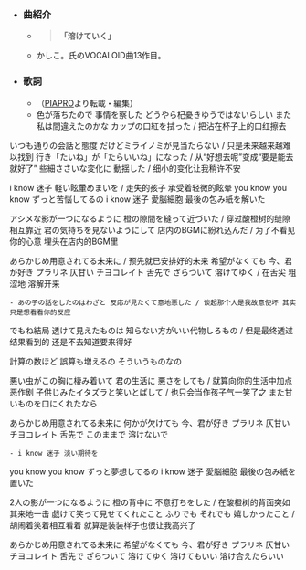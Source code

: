 - ### 曲紹介
    - > **「溶けていく」**
    - かしこ。氏のVOCALOID曲13作目。
- ### 歌詞
    - （[PIAPRO](http://piapro.jp/t/pufG)より転載・編集）
    - 色が落ちたので 事情を察した
どうやら杞憂きゆうではないらしい
また私は間違えたのかな
カップの口紅を拭った / 把沾在杯子上的口红擦去

いつも通りの会話と態度
だけどミライノミが見当たらない / 只是未来越来越难以找到
行き「たいね」が「たらいいね」になった / 从“好想去呢”变成“要是能去就好了”
些細ささいな変化に 動揺した / 细小的变化让我稍许不安

i know 迷子 軽い眩暈めまいを / 走失的孩子 承受着轻微的眩晕
you know you know ずっと苦悩してるの
i know 迷子 愛脳細胞 最後の包み紙を解いた

アシメな影が一つになるように 橙の隙間を縫って近づいた / 穿过酸橙树的缝隙相互靠近
君の気持ちを見ないようにして 店内のBGMに紛れ込んだ / 为了不看见你的心意 埋头在店内的BGM里

あらかじめ用意されてる未来に / 预先就已安排好的未来
希望がなくても 今、君が好き
プラリネ 仄甘い チヨコレイト
舌先で ざらついて 溶けてゆく / 在舌尖 粗涩地 溶解开来


    - あの子の話をしたのはわざと 反応が見たくて意地悪した / 谈起那个人是我故意使坏 其实只是想看看你的反应
でもね結局 透けて見えたものは 知らない方がいい代物しろもの / 但是最终透过结果看到的 还是不去知道要来得好

計算の数ほど 誤算も増えるの
そういうものなの

悪い虫がこの胸に棲み着いて
君の生活に 悪さをしても / 就算向你的生活中加点恶作剧
子供じみたイタズラと笑いとばして / 也只会当作孩子气一笑了之
また甘いものを口にくれたなら

あらかじめ用意されてる未来に
何かが欠けても 今、君が好き
プラリネ 仄甘い チヨコレイト
舌先で このままで 溶けないで


    - i know 迷子 淡い期待を
you know you know ずっと夢想してるの
i know 迷子 愛脳細胞 最後の包み紙を置いた

2人の影が一つになるように 橙の背中に 不意打ちをした / 在酸橙树的背面突如其来地一击
戯けて笑って見せてくれたこと ふりでも それでも 嬉しかったこと / 胡闹着笑着相互看着 就算是装装样子也很让我高兴了

あらかじめ用意されてる未来に
希望がなくても 今、君が好き
プラリネ 仄甘い チヨコレイト
舌先で ざらついて 溶けてゆく
溶けてもいい
溶け合えたらいい
